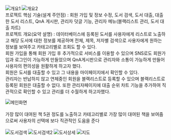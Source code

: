 ![개요1](https://user-images.githubusercontent.com/100394667/237060321-599c54bc-0a9a-46f7-8bb7-cb441ca04a7b.jpg)
![개요2](https://user-images.githubusercontent.com/100394667/237060326-c0be144d-3fff-4fec-93fc-4613b7ffad27.jpg)<br>
프로젝트 핵심 기술(설계 주안점) : 회원 가입 및 정보 수정, 도서 검색, 도서 대출, 대출한 도서 리스트, QnA 게시판, 관리자 덧글 기능, 
                                관리자 메뉴(블랙리스트 관리, 도서 대출 차트)
<br/>
프로젝트 개요(요약 설명) : 
데이터베이스에 등록된 도서를 사용자에게 리스트로 노출하고 해당 도서에 대한 정보를 제공하며 전체, 제목, 저자별
검색으로 사용자에게 원하는 정보를 보여주고 카테고리별로 조회도 할 수 있다.
<br/>
회원 가입을 통해 회원 가입 후 추가적으로 서비스를 이용할 수 있으며 SNS로도 회원가입과 로그인이 가능하게 만들었으며 
QnA게시판으로 관리자와 소통이 가능하게 만들어 사용자의 편의성을 원활하게 하고자 했다.
<br/>
회원은 도서를 대출할 수 있고 그 내용을 마이페이지에서 확인할 수 있다.
<br/>
관리자는 반납하지 않고 연체중인 회원을 블랙리스트로 등록할 수 있으며 블랙리스트로 등록된 회원은 대출할 수 없다. 
또한 관리자페이지에 대출 순위 차트 기능을 추가하여 직관적으로 확인할 수 있고 관리를 더 수월하게 하고자했다.
<br/>


![메인화면](https://user-images.githubusercontent.com/100394667/237060345-3a71605d-4a40-4ba8-bff2-3bb20ee685e0.jpg)
<br/>
<br/>
가장 많이 대여된 책 5권 정도를 노출하고 카테고리별로 가장 많이 대여된 책을 보여줌으로써 사용자의 선택에 보다 직관적인 도움을 준다
<br/>
<br/>
![도서검색](https://user-images.githubusercontent.com/100394667/237060329-83b78a83-31f7-4800-b7b3-85dd1b9b22d6.jpg)
![도서검색2](https://user-images.githubusercontent.com/100394667/237060334-6063f4cf-e078-4247-84ba-5f6fdb769dec.jpg)
![도서상세](https://user-images.githubusercontent.com/100394667/237060338-a4a9e917-0967-4ac1-9449-541838545663.jpg)
![지도](https://user-images.githubusercontent.com/100394667/237060309-080094f0-546f-496e-ba78-54289d4e4329.jpg)
